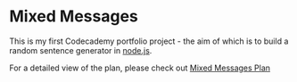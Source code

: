 # Mixed Messages

This is my first Codecademy portfolio project - the aim of which is to build a random sentence generator in [node.js](https://nodejs.org/en/).

For a detailed view of the plan, please check out [Mixed Messages Plan](../Mixed&#32Messages&#32Plan.md)